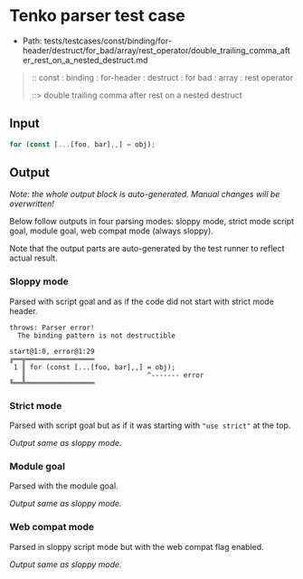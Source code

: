 # Tenko parser test case

- Path: tests/testcases/const/binding/for-header/destruct/for_bad/array/rest_operator/double_trailing_comma_after_rest_on_a_nested_destruct.md

> :: const : binding : for-header : destruct : for bad : array : rest operator
>
> ::> double trailing comma after rest on a nested destruct

## Input

`````js
for (const [...[foo, bar],,] = obj);
`````

## Output

_Note: the whole output block is auto-generated. Manual changes will be overwritten!_

Below follow outputs in four parsing modes: sloppy mode, strict mode script goal, module goal, web compat mode (always sloppy).

Note that the output parts are auto-generated by the test runner to reflect actual result.

### Sloppy mode

Parsed with script goal and as if the code did not start with strict mode header.

`````
throws: Parser error!
  The binding pattern is not destructible

start@1:0, error@1:29
╔══╦═════════════════
 1 ║ for (const [...[foo, bar],,] = obj);
   ║                              ^------- error
╚══╩═════════════════

`````

### Strict mode

Parsed with script goal but as if it was starting with `"use strict"` at the top.

_Output same as sloppy mode._

### Module goal

Parsed with the module goal.

_Output same as sloppy mode._

### Web compat mode

Parsed in sloppy script mode but with the web compat flag enabled.

_Output same as sloppy mode._
